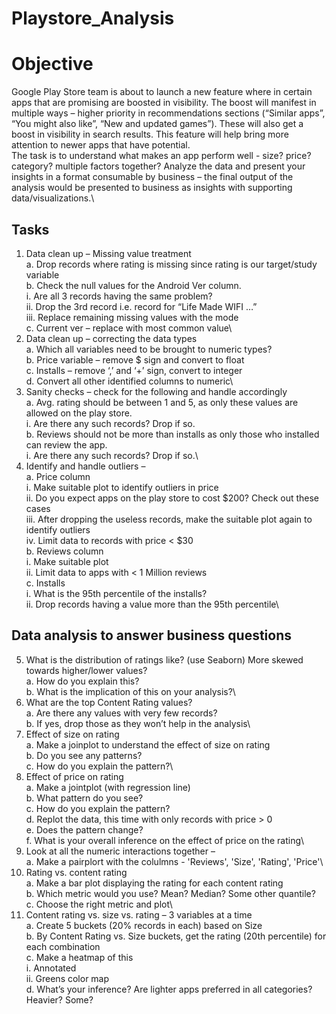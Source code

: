 # Playstore_Analysis

# Objective
Google Play Store team is about to launch a new feature where in certain apps that are promising are boosted in visibility. The boost will manifest in multiple ways – higher priority in recommendations sections (“Similar apps”, “You might also like”, “New and updated games”). These will also get a boost in visibility in search results. This feature will help bring more attention to newer apps that have potential.\
The task is to understand what makes an app perform well - size? price? category? multiple factors together? Analyze the data and present your insights in a format consumable by business – the final output of the analysis would be presented to business as insights with supporting data/visualizations.\
## Tasks
1. Data clean up – Missing value treatment\
a. Drop records where rating is missing since rating is our target/study variable\
b. Check the null values for the Android Ver column.\
i. Are all 3 records having the same problem?\
ii. Drop the 3rd record i.e. record for “Life Made WIFI …”\
iii. Replace remaining missing values with the mode\
c. Current ver – replace with most common value\
2. Data clean up – correcting the data types\
a. Which all variables need to be brought to numeric types?\
b. Price variable – remove $ sign and convert to float\
c. Installs – remove ‘,’ and ‘+’ sign, convert to integer\
d. Convert all other identified columns to numeric\
3. Sanity checks – check for the following and handle accordingly\
a. Avg. rating should be between 1 and 5, as only these values are allowed on the play store.\
i. Are there any such records? Drop if so.\
b. Reviews should not be more than installs as only those who installed can review the app.\
i. Are there any such records? Drop if so.\
4. Identify and handle outliers –\
a. Price column\
i. Make suitable plot to identify outliers in price\
ii. Do you expect apps on the play store to cost $200? Check out these cases\
iii. After dropping the useless records, make the suitable plot again to identify
outliers\
iv. Limit data to records with price < $30\
b. Reviews column\
i. Make suitable plot\
ii. Limit data to apps with < 1 Million reviews\
c. Installs\
i. What is the 95th percentile of the installs?\
ii. Drop records having a value more than the 95th percentile\
## Data analysis to answer business questions
5. What is the distribution of ratings like? (use Seaborn) More skewed towards higher/lower values?\
a. How do you explain this?\
b. What is the implication of this on your analysis?\
6. What are the top Content Rating values?\
a. Are there any values with very few records?\
b. If yes, drop those as they won’t help in the analysis\
7. Effect of size on rating\
a. Make a joinplot to understand the effect of size on rating\
b. Do you see any patterns?\
c. How do you explain the pattern?\
8. Effect of price on rating\
a. Make a jointplot (with regression line)\
b. What pattern do you see?\
c. How do you explain the pattern?\
d. Replot the data, this time with only records with price > 0\
e. Does the pattern change?\
f. What is your overall inference on the effect of price on the rating\
9. Look at all the numeric interactions together –\
a. Make a pairplort with the colulmns - 'Reviews', 'Size', 'Rating', 'Price'\
10. Rating vs. content rating\
a. Make a bar plot displaying the rating for each content rating\
b. Which metric would you use? Mean? Median? Some other quantile?\
c. Choose the right metric and plot\
11. Content rating vs. size vs. rating – 3 variables at a time\
a. Create 5 buckets (20% records in each) based on Size\
b. By Content Rating vs. Size buckets, get the rating (20th percentile) for each combination\
c. Make a heatmap of this\
i. Annotated\
ii. Greens color map\
d. What’s your inference? Are lighter apps preferred in all categories? Heavier? Some?










